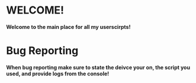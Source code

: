 # WELCOME!
<h4> Welcome to the main place for all my userscirpts! </h4>

# Bug Reporting

<h4> When bug reporting make sure to state the deivce your on, the script you used, and provide logs from the console!</h4>
